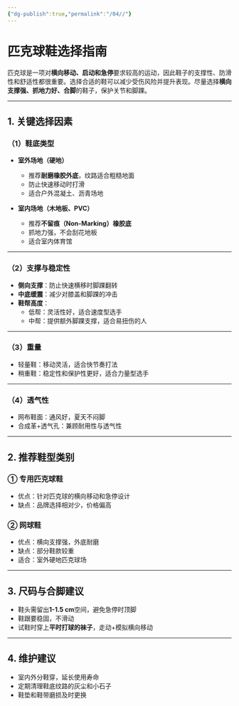 ```yaml
---
{"dg-publish":true,"permalink":"/04//"}
---
```


# 匹克球鞋选择指南

匹克球是一项对**横向移动、启动和急停**要求较高的运动，因此鞋子的支撑性、防滑性和舒适性都很重要。选择合适的鞋可以减少受伤风险并提升表现。尽量选择**横向支撑强、抓地力好、合脚**的鞋子，保护关节和脚踝。

---

## 1. 关键选择因素

### （1）鞋底类型
- **室外场地（硬地）**
  - 推荐**耐磨橡胶外底**，纹路适合粗糙地面
  - 防止快速移动时打滑
  - 适合户外混凝土、沥青场地

- **室内场地（木地板、PVC）**
  - 推荐**不留痕（Non-Marking）橡胶底**
  - 抓地力强，不会刮花地板
  - 适合室内体育馆

---

### （2）支撑与稳定性
- **侧向支撑**：防止快速横移时脚踝翻转  
- **中底缓震**：减少对膝盖和脚踝的冲击  
- **鞋帮高度**：
  - 低帮：灵活性好，适合速度型选手  
  - 中帮：提供额外脚踝支撑，适合易扭伤的人

---

### （3）重量
- 轻量鞋：移动灵活，适合快节奏打法  
- 稍重鞋：稳定性和保护性更好，适合力量型选手

---

### （4）透气性
- 网布鞋面：通风好，夏天不闷脚  
- 合成革+透气孔：兼顾耐用性与透气性

---

## 2. 推荐鞋型类别

### **① 专用匹克球鞋**
- 优点：针对匹克球的横向移动和急停设计
- 缺点：品牌选择相对少，价格偏高


### **② 网球鞋**
- 优点：横向支撑强，外底耐磨
- 缺点：部分鞋款较重
- 适合：室外硬地匹克球场


---

## 3. 尺码与合脚建议
- 鞋头需留出**1-1.5 cm**空间，避免急停时顶脚
- 鞋跟要稳固，不滑动
- 试鞋时穿上**平时打球的袜子**，走动+模拟横向移动

---


## 4. 维护建议
- 室内外分鞋穿，延长使用寿命
- 定期清理鞋底纹路的灰尘和小石子
- 鞋垫和鞋带磨损及时更换



